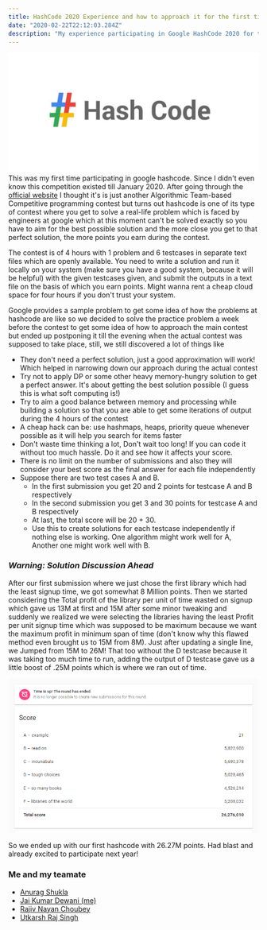 ```yaml
---
title: HashCode 2020 Experience and how to approach it for the first time
date: "2020-02-22T22:12:03.284Z"
description: "My experience participating in Google HashCode 2020 for the first time and the takeaways I got from participating in it which might help you when participating for the first time"
---
```

![HashCode](images/hashcode.jpg)
This was my first time participating in google hashcode. Since I didn't even know this competition existed till January 2020. After going through the [official website](https://codingcompetitions.withgoogle.com/hashcode/about) I thought it's is just another Algorithmic Team-based Competitive programming contest but turns out hashcode is one of its type of contest where you get to solve a real-life problem which is faced by engineers at google which at this moment can't be solved exactly so you have to aim for the best possible solution and the more close you get to that perfect solution, the more points you earn during the contest.
 
The contest is of 4 hours with 1 problem and 6 testcases in separate text files which are openly available. You need to write a solution and run it locally on your system (make sure you have a good system, because it will be helpful) with the given testcases given, and submit the outputs in a text file on the basis of which you earn points. Might wanna rent a cheap cloud space for four hours if you don't trust your system.
 
Google provides a sample problem to get some idea of how the problems at hashcode are like so we decided to solve the practice problem a week before the contest to get some idea of how to approach the main contest but ended up postponing it till the evening when the actual contest was supposed to take place, still, we still discovered a lot of things like  
 
- They don't need a perfect solution, just a good approximation will work! Which helped in narrowing down our approach during the actual contest
- Try not to apply DP or some other heavy memory-hungry solution to get a perfect answer. It's about getting the best solution possible (I guess this is what soft computing is!)
- Try to aim a good balance between memory and processing while building a solution so that you are able to get some iterations of output during the 4 hours of the contest
- A cheap hack can be: use hashmaps, heaps, priority queue whenever possible as it will help you search for items faster 
- Don't waste time thinking a lot, Don't wait too long! If you can code it without too much hassle. Do it and see how it affects your score.
- There is no limit on the number of submissions and also they will consider your best score as the final answer for each file independently
- Suppose there are two test cases A and B.
    - In the first submission you get 20 and 2 points for testcase A and B respectively
    - In the second submission you get 3 and 30 points for testcase A and B respectively
    - At last, the total score will be 20 + 30.
    - Use this to create solutions for each testcase independently if nothing else is working. One algorithm might work well for A, Another one might work well with B. 
 
### *Warning: Solution Discussion Ahead*
 
After our first submission where we just chose the first library which had the least signup time, we got somewhat 8 Million points. Then we started considering the Total profit of the library per unit of time wasted on signup which gave us 13M at first and 15M after some minor tweaking and suddenly we realized we were selecting the libraries having the least Profit per unit signup time which was supposed to be maximum because we want the maximum profit in minimum span of time (don't know why this flawed method even brought us to 15M from 8M). Just after updating a single line, we Jumped from 15M to 26M! That too without the D testcase because it was taking too much time to run, adding the output of D testcase gave us a little boost of .25M points which is where we ran out of time.
 
![Points Table](./images/leaderboard.png)
 
So we ended up with our first hashcode with 26.27M points. Had blast and already excited to participate next year!

### Me and my teamate
- [Anurag Shukla](https://www.linkedin.com/in/anurag-shukla-a2090514a/)
- [Jai Kumar Dewani (me)](https://twitter.com/jai_dewani)
- [Rajiv Nayan Choubey](https://www.linkedin.com/in/rajivnayanc/)
- [Utkarsh Raj Singh](https://www.linkedin.com/in/utkarsh-raj25/)

